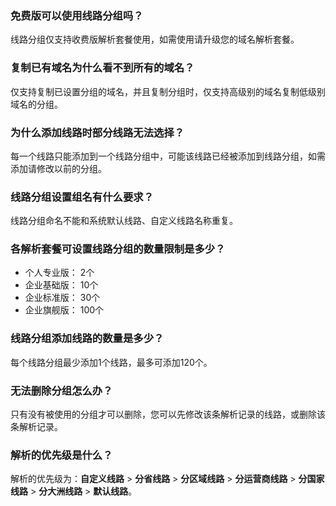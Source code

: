 ### 免费版可以使用线路分组吗？
线路分组仅支持收费版解析套餐使用，如需使用请升级您的域名解析套餐。
 
### 复制已有域名为什么看不到所有的域名？
仅支持复制已设置分组的域名，并且复制分组时，仅支持高级别的域名复制低级别域名的分组。

### 为什么添加线路时部分线路无法选择？
每一个线路只能添加到一个线路分组中，可能该线路已经被添加到线路分组，如需添加请修改以前的分组。
 
### 线路分组设置组名有什么要求？
线路分组命名不能和系统默认线路、自定义线路名称重复。
 
### 各解析套餐可设置线路分组的数量限制是多少？
* 个人专业版： 2个
* 企业基础版： 10个
* 企业标准版： 30个
* 企业旗舰版： 100个
 
### 线路分组添加线路的数量是多少？
每个线路分组最少添加1个线路，最多可添加120个。
 
### 无法删除分组怎么办？
只有没有被使用的分组才可以删除，您可以先修改该条解析记录的线路，或删除该条解析记录。
 
### 解析的优先级是什么？
解析的优先级为：**自定义线路** > **分省线路** > **分区域线路** > **分运营商线路** > **分国家线路** > **分大洲线路** > **默认线路**。
